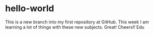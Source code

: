 # hello-world

This is a new branch into my first repository at GitHub. 
This week I am learning a lot of things with these new subjects. Great!
Cheers!!
Edu
